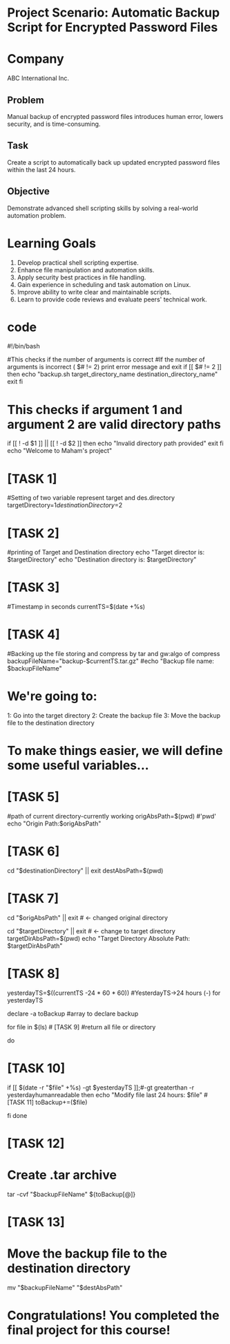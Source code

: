 # Project Scenario: Automatic Backup Script for Encrypted Password Files

# Company
ABC International Inc.

## Problem
Manual backup of encrypted password files introduces human error, lowers security, and is time-consuming.

## Task
Create a script to automatically back up updated encrypted password files within the last 24 hours.

## Objective
Demonstrate advanced shell scripting skills by solving a real-world automation problem.

# Learning Goals
1. Develop practical shell scripting expertise.
2. Enhance file manipulation and automation skills.
3. Apply security best practices in file handling.
4. Gain experience in scheduling and task automation on Linux.
5. Improve ability to write clear and maintainable scripts.
6. Learn to provide code reviews and evaluate peers' technical work.

# code
#!/bin/bash

 #This checks if the number of arguments is correct
 #If the number of arguments is incorrect ( $# != 2) print error message and exit
if [[ $# != 2 ]]
then
  echo "backup.sh target_directory_name destination_directory_name"
  exit
fi

# This checks if argument 1 and argument 2 are valid directory paths
if [[ ! -d $1 ]] || [[ ! -d $2 ]]
then
  echo "Invalid directory path provided"
  exit
fi
 echo "Welcome to Maham's project"
 
# [TASK 1]
#Setting of two variable represent target and des.directory
targetDirectory=$1 
destinationDirectory=$2

# [TASK 2]
#printing of Target and Destination directory
echo "Target director is: $targetDirectory"
echo "Destination directory is: $targetDirectory"

# [TASK 3]
#Timestamp in seconds
currentTS=$(date +%s)


# [TASK 4]
#Backing up the file storing and compress by tar and gw:algo of compress
backupFileName="backup-$currentTS.tar.gz"
#echo "Backup file name: $backupFileName"
# We're going to:
   1: Go into the target directory
   2: Create the backup file
   3: Move the backup file to the destination directory

# To make things easier, we will define some useful variables...

# [TASK 5]
#path of current directory-currently working
origAbsPath=$(pwd) #'pwd'
echo "Origin Path:$origAbsPath"
# [TASK 6]
cd  "$destinationDirectory" || exit
destAbsPath=$(pwd) 

# [TASK 7]
cd "$origAbsPath"    || exit   # <- changed original directory

cd "$targetDirectory"  || exit  # <- change to target directory
targetDirAbsPath=$(pwd)
echo "Target Directory Absolute Path: $targetDirAbsPath" 
# [TASK 8]
yesterdayTS=$((currentTS -24 * 60 * 60)) #YesterdayTS->24 hours (-) for yesterdayTS

declare -a toBackup
#array to declare backup

for file in $(ls) # [TASK 9]      #return all file or directory

do

  # [TASK 10]
  if [[ $(date -r "$file" +%s) -gt $yesterdayTS ]];#-gt greaterthan -r yesterdayhumanreadable
  then
  echo "Modify file last 24 hours: $file"
    # [TASK 11]
    toBackup+=($file)
    
  fi
done



# [TASK 12]
# Create .tar archive
tar -cvf "$backupFileName" ${toBackup[@]}



# [TASK 13]
# Move the backup file to the destination directory
mv "$backupFileName" "$destAbsPath"



# Congratulations! You completed the final project for this course!

